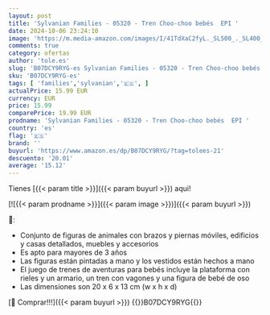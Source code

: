 ```yaml
---
layout: post
title: 'Sylvanian Families - 05320 - Tren Choo-choo bebés  EPI '
date: 2024-10-06 23:24:10
image: 'https://m.media-amazon.com/images/I/41TdXaC2fyL._SL500_._SL400_.jpg'
comments: true
category: ofertas
author: 'tole.es'
slug: 'B07DCY9RYG-es Sylvanian Families - 05320 - Tren Choo-choo bebés EPI'
sku: 'B07DCY9RYG-es'
tags: [ 'families','sylvanian','🇪🇸', ]
actualPrice: 15.99 EUR
currency: EUR
price: 15.99
comparePrice: 19.99 EUR
prodname: 'Sylvanian Families - 05320 - Tren Choo-choo bebés  EPI '
country: 'es'
flag: '🇪🇸'
brand: ''
buyurl: 'https://www.amazon.es/dp/B07DCY9RYG/?tag=tolees-21'
descuento: '20.01'
average: '15.12'
---
```


Tienes [{{< param title >}}]({{< param buyurl >}}) aqui!

[![{{< param prodname >}}]({{< param image >}})]({{< param buyurl >}})

🔎:

- Conjunto de figuras de animales con brazos y piernas móviles, edificios y casas detallados, muebles y accesorios
- Es apto para mayores de 3 años
- Las figuras están pintadas a mano y los vestidos están hechos a mano
- El juego de trenes de aventuras para bebés incluye la plataforma con rieles y un armario, un tren con vagones y una figura de bebé de oso
- Las dimensiones son 20 x 6 x 13 cm (w x h x d)

[🛒 Comprar!!!]({{< param buyurl >}})
{{<world>}}B07DCY9RYG{{</world>}}
